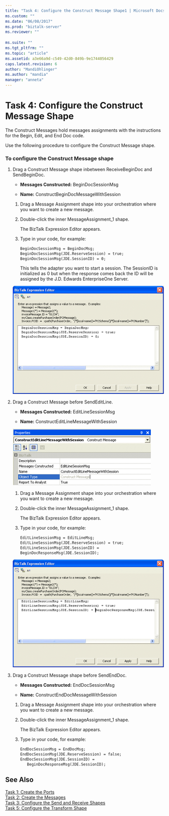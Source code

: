 ```yaml
---
title: "Task 4: Configure the Construct Message Shape1 | Microsoft Docs"
ms.custom: ""
ms.date: "06/08/2017"
ms.prod: "biztalk-server"
ms.reviewer: ""

ms.suite: ""
ms.tgt_pltfrm: ""
ms.topic: "article"
ms.assetid: a3e66a9d-c549-42d0-849b-9e1744056429
caps.latest.revision: 6
author: "MandiOhlinger"
ms.author: "mandia"
manager: "anneta"
---
```

# Task 4: Configure the Construct Message Shape
The Construct Messages hold messages assignments with the instructions for the Begin, Edit, and End Doc code.  
  
 Use the following procedure to configure the Construct Message shape.  
  
### To configure the Construct Message shape  
  
1.  Drag a Construct Message shape inbetween ReceiveBeginDoc and SendBeginDoc.  
  
    -   **Messages Constructed:** BeginDocSessionMsg  
  
    -   **Name:** ConstructBeginDocMessageWithSession  
  
    1.  Drag a Message Assignment shape into your orchestration where you want to create a new message.  
  
    2.  Double-click the inner MessageAssignment_1 shape.  
  
         The BizTalk Expression Editor appears.  
  
    3.  Type in your code, for example:  
  
        ```  
        BeginDocSessionMsg = BeginDocMsg;  
        BeginDocSessionMsg(JDE.ReserveSession) = true;  
        BeginDocSessionMsg(JDE.SessionID) = 0;  
        ```  
  
         This tells the adapter you want to start a session. The SessionID is initialized as 0 but when the response comes back the ID will be assigned by the J.D. Edwards EnterpriseOne Server.  
  
     ![Message Expression Editor](../core/media/message-expression-editor.gif "message_expression_editor")  
  
2.  Drag a Construct Message before SendEditLine.  
  
    -   **Messages Constructed:** EditLineSessionMsg  
  
    -   **Name:** ConstructEditLineMessageWithSession  
  
     ![Send Edit Line](../core/media/constructoreditlinemessagewithsession.gif "constructoreditlinemessagewithsession")  
  
    1.  Drag a Message Assignment shape into your orchestration where you want to create a new message.  
  
    2.  Double-click the inner MessageAssignment_1 shape.  
  
         The BizTalk Expression Editor appears.  
  
    3.  Type in your code, for example:  
  
        ```  
        EditLineSessionMsg = EditLineMsg;  
        EditLineSessionMsg(JDE.ReserveSession) = true;  
        EditLineSessionMsg(JDE.SessionID) =  
        BeginDocResponseMsg(JDE.SessionID);  
        ```  
  
     ![Edit Line Editor](../core/media/editline-editor.gif "editline_editor")  
  
3.  Drag a Construct Message shape before SendEndDoc.  
  
    -   **Messages Constructed:** EndDocSessionMsg  
  
    -   **Name:** ConstructEndDocMessageWithSession  
  
    1.  Drag a Message Assignment shape into your orchestration where you want to create a new message.  
  
    2.  Double-click the inner MessageAssignment_1 shape.  
  
         The BizTalk Expression Editor appears.  
  
    3.  Type in your code, for example:  
  
        ```  
        EndDocSessionMsg = EndDocMsg;  
        EndDocSessionMsg(JDE.ReserveSession) = false;  
        EndDocSessionMsg(JDE.SessionID) =  
           BeginDocResponseMsg(JDE.SessionID);  
        ```  
  
## See Also  
 [Task 1: Create the Ports](../core/task-1-create-the-ports1.md)   
 [Task 2: Create the Messages](../core/task-2-create-the-messages2.md)   
 [Task 3: Configure the Send and Receive Shapes](../core/task-3-configure-the-send-and-receive-shapes2.md)   
 [Task 5: Configure the Transform Shape](../core/task-5-configure-the-transform-shape2.md)
